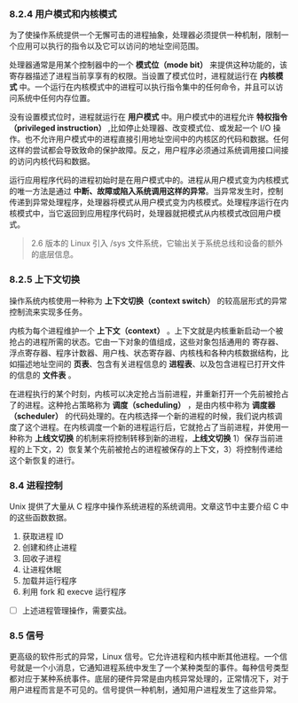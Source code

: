 ### 8.2.4 用户模式和内核模式

为了使操作系统提供一个无懈可击的进程抽象，处理器必须提供一种机制，限制一个应用可以执行的指令以及它可以访问的地址空间范围。

处理器通常是用某个控制器中的一个 **模式位（mode bit）** 来提供这种功能的，该寄存器描述了进程当前享享有的权限。当设置了模式位时，进程就运行在 **内核模式** 中。一个运行在内核模式中的进程可以执行指令集中的任何命令，并且可以访问系统中任何内存位置。

没有设置模式位时，进程就运行在 **用户模式** 中。用户模式中的进程允许 **特权指令（privileged instruction）** ,比如停止处理器、改变模式位、或发起一个 I/O 操作。也不允许用户模式中的进程直接引用地址空间中的内核区的代码和数据。任何这样的尝试都会导致致命的保护故障。反之，用户程序必须通过系统调用接口间接的访问内核代码和数据。

运行应用程序代码的进程初始时是在用户模式中的。进程从用户模式变为内核模式的唯一方法是通过 **中断、故障或陷入系统调用这样的异常**。当异常发生时，控制传递到异常处理程序，处理器将模式从用户模式变为内核模式。处理程序运行在内核模式中，当它返回到应用程序代码时，处理器就把模式从内核模式改回用户模式。

> 2.6 版本的 Linux 引入 /sys 文件系统，它输出关于系统总线和设备的额外的底层信息。

### 8.2.5 上下文切换

操作系统内核使用一种称为 **上下文切换（context switch）** 的较高层形式的异常控制流来实现多任务。

内核为每个进程维护一个 **上下文（context）** 。上下文就是内核重新启动一个被抢占的进程所需的状态。它由一下对象的值组成，这些对象包括通用的 寄存器、浮点寄存器、程序计数器、用户栈、状态寄存器、内核栈和各种内核数据结构，比如描述地址空间的 **页表**、包含有关进程信息的 **进程表**、以及包含进程已打开文件的信息的 **文件表** 。

在进程执行的某个时刻，内核可以决定抢占当前进程，并重新打开一个先前被抢占了的进程。这种抢占策略称为 **调度（scheduling）** ，是由内核中称为 **调度器（scheduler）** 的代码处理的。在内核选择一个新的进程的时候，我们说内核调度了这个进程。在内核调度一个新的进程运行后，它就抢占了当前进程，并使用一种称为 **上线文切换** 的机制来将控制转移到新的进程，**上线文切换** 1）保存当前进程的上下文，2）恢复某个先前被抢占的进程被保存的上下文，3）将控制传递给这个新恢复的进行。

### 8.4 进程控制

Unix 提供了大量从 C 程序中操作系统进程的系统调用。文章这节中主要介绍 C 中的这些函数数据。

1. 获取进程 ID
2. 创建和终止进程
3. 回收子进程
4. 让进程休眠
5. 加载并运行程序
6. 利用 fork 和 execve 运行程序

- [ ] 上述进程管理操作，需要实战。

### 8.5 信号

更高级的软件形式的异常，Linux 信号。它允许进程和内核中断其他进程。一个信号就是一个小消息，它通知进程系统中发生了一个某种类型的事件。每种信号类型都对应于某种系统事件。底层的硬件异常是由内核异常处理的，正常情况下，对于用户进程而言是不可见的。信号提供一种机制，通知用户进程发生了这些异常。



